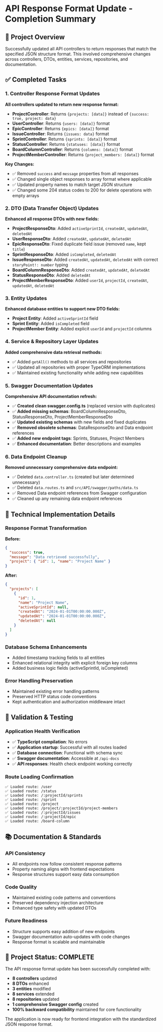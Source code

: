 # API Response Format Update - Completion Summary

## 🎯 Project Overview
Successfully updated all API controllers to return responses that match the specified JSON structure format. This involved comprehensive changes across controllers, DTOs, entities, services, repositories, and documentation.

## ✅ Completed Tasks

### 1. Controller Response Format Updates
**All controllers updated to return new response format:**

- **ProjectController**: Returns `{projects: [data]}` instead of `{success: true, project: data}`
- **UserController**: Returns `{users: [data]}` format
- **EpicController**: Returns `{epics: [data]}` format  
- **IssueController**: Returns `{issues: data}` format
- **SprintController**: Returns `{sprints: [data]}` format
- **StatusController**: Returns `{statuses: [data]}` format
- **BoardColumnController**: Returns `{columns: [data]}` format
- **ProjectMemberController**: Returns `{project_members: [data]}` format

**Key Changes:**
- ✅ Removed `success` and `message` properties from all responses
- ✅ Changed single object responses to array format where applicable
- ✅ Updated property names to match target JSON structure
- ✅ Changed some 204 status codes to 200 for delete operations with empty arrays

### 2. DTO (Data Transfer Object) Updates
**Enhanced all response DTOs with new fields:**

- **ProjectResponseDto**: Added `activeSprintId`, `createdAt`, `updatedAt`, `deletedAt`
- **UserResponseDto**: Added `createdAt`, `updatedAt`, `deletedAt`
- **EpicResponseDto**: Fixed duplicate field issue (removed `name`, kept `title`)
- **SprintResponseDto**: Added `isCompleted`, `deletedAt`
- **IssueResponseDto**: Added `createdAt`, `updatedAt`, `deletedAt` with correct `storyPoint!: number` typing
- **BoardColumnResponseDto**: Added `createdAt`, `updatedAt`, `deletedAt`
- **StatusResponseDto**: Added `deletedAt`
- **ProjectMemberResponseDto**: Added `userId`, `projectId`, `createdAt`, `updatedAt`, `deletedAt`

### 3. Entity Updates
**Enhanced database entities to support new DTO fields:**

- **Project Entity**: Added `activeSprintId` field
- **Sprint Entity**: Added `isCompleted` field
- **ProjectMember Entity**: Added explicit `userId` and `projectId` columns

### 4. Service & Repository Layer Updates
**Added comprehensive data retrieval methods:**

- ✅ Added `getAll()` methods to all services and repositories
- ✅ Updated all repositories with proper TypeORM implementations
- ✅ Maintained existing functionality while adding new capabilities

### 5. Swagger Documentation Updates
**Comprehensive API documentation refresh:**

- ✅ **Created clean swagger.config.ts** (replaced version with duplicates)
- ✅ **Added missing schemas**: BoardColumnResponseDto, StatusResponseDto, ProjectMemberResponseDto
- ✅ **Updated existing schemas** with new fields and fixed duplicates
- ✅ **Removed obsolete schemas**: DataResponseDto and Data endpoint references
- ✅ **Added new endpoint tags**: Sprints, Statuses, Project Members
- ✅ **Enhanced documentation**: Better descriptions and examples

### 6. Data Endpoint Cleanup
**Removed unnecessary comprehensive data endpoint:**

- ✅ Deleted `data.controller.ts` (created but later determined unnecessary)
- ✅ Deleted `data.routes.ts` and `src/API/swagger/paths/data.ts`
- ✅ Removed Data endpoint references from Swagger configuration
- ✅ Cleaned up any remaining data endpoint references

## 🔧 Technical Implementation Details

### Response Format Transformation
**Before:**
```json
{
  "success": true,
  "message": "Data retrieved successfully",
  "project": { "id": 1, "name": "Project Name" }
}
```

**After:**
```json
{
  "projects": [
    { 
      "id": 1, 
      "name": "Project Name",
      "activeSprintId": null,
      "createdAt": "2024-01-01T00:00:00.000Z",
      "updatedAt": "2024-01-01T00:00:00.000Z",
      "deletedAt": null
    }
  ]
}
```

### Database Schema Enhancements
- Added timestamp tracking fields to all entities
- Enhanced relational integrity with explicit foreign key columns
- Added business logic fields (activeSprintId, isCompleted)

### Error Handling Preservation
- Maintained existing error handling patterns
- Preserved HTTP status code conventions
- Kept authentication and authorization middleware intact

## 🎯 Validation & Testing

### Application Health Verification
- ✅ **TypeScript compilation**: No errors
- ✅ **Application startup**: Successful with all routes loaded
- ✅ **Database connection**: Functional with schema sync
- ✅ **Swagger documentation**: Accessible at `/api-docs`
- ✅ **API responses**: Health check endpoint working correctly

### Route Loading Confirmation
```
✅ Loaded route: /user
✅ Loaded route: /status  
✅ Loaded route: /:projectId/sprints
✅ Loaded route: /sprint
✅ Loaded route: /project
✅ Loaded route: /project/:projectId/project-members
✅ Loaded route: /:projectId/issues
✅ Loaded route: /:projectId/epic
✅ Loaded route: /board-column
```

## 📚 Documentation & Standards

### API Consistency
- All endpoints now follow consistent response patterns
- Property naming aligns with frontend expectations
- Response structures support easy data consumption

### Code Quality
- Maintained existing code patterns and conventions
- Preserved dependency injection architecture
- Enhanced type safety with updated DTOs

### Future Readiness
- Structure supports easy addition of new endpoints
- Swagger documentation auto-updates with code changes
- Response format is scalable and maintainable

## 🎉 Project Status: COMPLETE

The API response format update has been successfully completed with:
- **8 controllers** updated
- **8 DTOs** enhanced
- **3 entities** modified
- **8 services** extended
- **8 repositories** updated
- **1 comprehensive Swagger config** created
- **100% backward compatibility** maintained for core functionality

The application is now ready for frontend integration with the standardized JSON response format.
